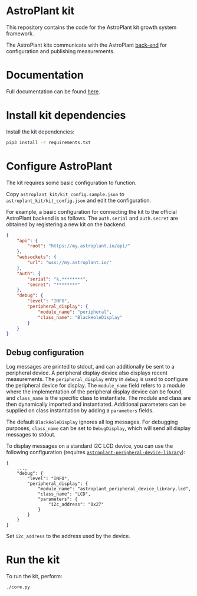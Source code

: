 # AstroPlant kit
This repository contains the code for the AstroPlant kit growth system framework.

The AstroPlant kits communicate with the AstroPlant [back-end](https://github.com/astroplant/astroplant-server) for configuration and publishing measurements.

# Documentation

Full documentation can be found [here](https://astroplant-kit.readthedocs.io/en/latest/index.html).

# Install kit dependencies

Install the kit dependencies:

```bash
pip3 install -r requirements.txt
```

# Configure AstroPlant

The kit requires some basic configuration to function.

Copy `astroplant_kit/kit_config.sample.json` to `astroplant_kit/kit_config.json` and edit the configuration.

For example, a basic configuration for connecting the kit to the official AstroPlant backend is as follows.
The `auth.serial` and `auth.secret` are obtained by registering a new kit on the backend.

```json
{
    "api": {
        "root": "https://my.astroplant.io/api/"
    },
    "websockets": {
        "url": "wss://my.astroplant.io/"
    },
    "auth": {
        "serial": "k.********",
        "secret": "********"
    },
    "debug": {
        "level": "INFO",
        "peripheral_display": {
            "module_name": "peripheral",
            "class_name": "BlackHoleDisplay"
        }
    }
}
```

## Debug configuration

Log messages are printed to stdout, and can additionally be sent to a peripheral device.
A peripheral display device also displays recent measurements.
The `peripheral_display` entry in `debug` is used to configure the peripheral device for display.
The `module_name` field refers to a module where the implementation of the peripheral display device can be found, and `class_name` is the specific class to instantiate.
The module and class are then dynamically imported and instantiated.
Additional parameters can be supplied on class instantiation by adding a `parameters` fields.

The default `BlackHoleDisplay` ignores all log messages.
For debugging purposes, `class_name` can be set to `DebugDisplay`, which will send all display messages to stdout.

To display messages on a standard I2C LCD device, you can use the following configuration (requires [`astroplant-peripheral-device-library`](https://github.com/AstroPlant/astroplant-peripheral-device-library)):

```
{
    ...,
    "debug": {
        "level": "INFO",
        "peripheral_display": {
            "module_name": "astroplant_peripheral_device_library.lcd",
            "class_name": "LCD",
            "parameters": {
                "i2c_address": "0x27"
            }
        }
    }
}
```

Set `i2c_address` to the address used by the device.

# Run the kit

To run the kit, perform:

```bash
./core.py
```
